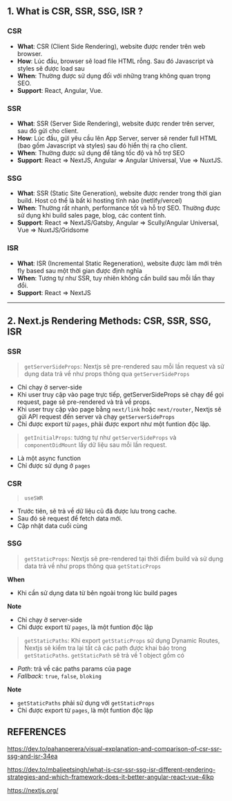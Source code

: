 ## 1. What is CSR, SSR, SSG, ISR ?

### CSR

- **What**: CSR (Client Side Rendering), website được render trên web browser.
- **How**: Lúc đầu, browser sẽ load file HTML rỗng. Sau đó Javascript và styles sẽ được load sau
- **When**: Thường được sử dụng đối với những trang không quan trọng SEO.
- **Support**: React, Angular, Vue.

### SSR

- **What**: SSR (Server Side Rendering), website được render trên server, sau đó gửi cho client.
- **How**: Lúc đầu, gửi yêu cầu lên App Server, server sẽ render full HTML (bao gồm Javascript và styles) sau đó hiển thị ra cho client.
- **When**: Thường được sử dụng để tăng tốc độ và hỗ trợ SEO
- **Support**: React => NextJS, Angular => Angular Universal, Vue => NuxtJS.

### SSG

- **What**: SSR (Static Site Generation), website được render trong thời gian build. Host có thể là bất kì hosting tĩnh nào (netlify/vercel)
- **When**: Thường rất nhanh, performance tốt và hỗ trợ SEO. Thường được sử dụng khi build sales page, blog, các content tĩnh.
- **Support**: React => NextJS/Gatsby, Angular => Scully/Angular Universal, Vue => NuxtJS/Gridsome

### ISR

- **What**: ISR (Incremental Static Regeneration), website được làm mới trên fly based sau một thời gian được định nghĩa
- **When**: Tương tự như SSR, tuy nhiên không cần build sau mỗi lần thay đổi.
- **Support**: React => NextJS

---

## 2. Next.js Rendering Methods: CSR, SSR, SSG, ISR

### SSR

> `getServerSideProps`: Nextjs sẽ pre-rendered sau mỗi lần request và sử dụng data trả về như props thông qua `getServerSideProps`

- Chỉ chạy ở server-side
- Khi user truy cập vào page trực tiếp, getServerSideProps sẽ chạy để gọi request, page sẽ pre-rendered và trả về props.
- Khi user truy cập vào page bằng `next/link` hoặc `next/router`, Nextjs sẽ gửi API request đến server và chạy `getServerSideProps`
- Chỉ được export từ `pages`, phải được export như một funtion độc lập.

> `getInitialProps`: tương tự như `getServerSideProps` và `componentDidMount` lấy dữ liệu sau mỗi lần request.

- Là một async function
- Chỉ được sử dụng ở `pages`

### CSR

> `useSWR`

- Trước tiên, sẽ trả về dữ liệu cũ đã được lưu trong cache.
- Sau đó sẽ request để fetch data mới.
- Cập nhật data cuối cùng

### SSG

> `getStaticProps`: Nextjs sẽ pre-rendered tại thời điểm build và sử dụng data trả về như props thông qua `getStaticProps`

**When**

- Khi cần sử dụng data từ bên ngoài trong lúc build pages

**Note**

- Chỉ chạy ở server-side
- Chỉ được export từ `pages`, là một funtion độc lập

> `getStaticPaths`: Khi export `getStaticProps` sử dụng Dynamic Routes, Nextjs sẽ kiểm tra lại tất cả các path được khai báo trong `getStaticPaths`. `getStaticPath` sẽ trả về 1 object gồm có

- _Path_: trả về các paths params của page
- _Fallback_: `true`, `false`, `bloking`

**Note**

- `getStaticPaths` phải sử dụng với `getStaticProps`
- Chỉ được export từ `pages`, là một funtion độc lập

## REFERENCES

https://dev.to/pahanperera/visual-explanation-and-comparison-of-csr-ssr-ssg-and-isr-34ea

https://dev.to/mbaljeetsingh/what-is-csr-ssr-ssg-isr-different-rendering-strategies-and-which-framework-does-it-better-angular-react-vue-4lkp

https://nextjs.org/
